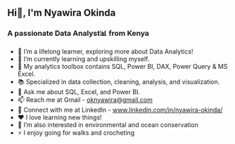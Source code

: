 ## Hi👋, I'm Nyawira Okinda
<ins></ins>
### A passionate Data Analyst📊 from Kenya   
- 🔭 I’m a lifelong learner, exploring more about Data Analytics!
- 🌱 I’m currently learning and upskilling myself.
- 🧰 My analytics toolbox contains SQL, Power BI, DAX, Power Query & MS Excel.
- 📚 Specialized in data collection, cleaning, analysis, and visualization.
- 💬 Ask me about SQL, Excel, and Power BI.
- 📫 Reach me at Gmail - oknyawira@gmail.com
- 🔗 Connect with me at LinkedIn - www.linkedin.com/in/nyawira-okinda/
- ❤️ I love learning new things!
- 👀 I’m also interested in environmental and ocean conservation
- ⚡ I enjoy going for walks and crocheting 


